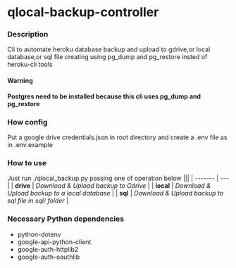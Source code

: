 # qlocal-backup-controller
### Description
Cli to automate heroku database backup and upload to gdrive,or local database,or sql file
creating using pg_dump and pg_restore insted of heroku-cli tools
#### Warning 
**Postgres need to be installed because this cli uses pg_dump and pg_restore**

### How config
Put a google drive credentials.json in root directory and create a .env file as in .env.example
### How to use
Just run ./qlocal_backup.py passing one of operation below
|||
| ------- | ---  |
| **drive** |   *Download & Upload backup to Gdrive* |
| **local** |  *Download & Upload backup to a local database* |
| **sql**   |  *Download & Upload backup to sql file in sql/ folder* |


### Necessary Python dependencies
* python-dotenv
* google-api-python-client 
* google-auth-httplib2 
* google-auth-oauthlib
